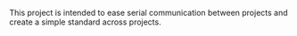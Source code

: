 This project is intended to ease serial communication between projects and create a simple standard across projects. 
